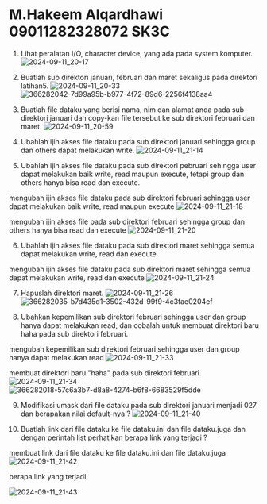 # M.Hakeem Alqardhawi 09011282328072 SK3C

1. Lihat peralatan I/O, character device, yang ada pada system komputer. 
![2024-09-11_20-17](https://github.com/user-attachments/assets/b98b6519-0b96-46e2-9151-4eb2f6c38ba6)

2. Buatlah sub direktori januari, februari dan maret sekaligus pada direktori latihan5. 
![2024-09-11_20-33](https://github.com/user-attachments/assets/dbef044b-bf8e-4de2-bba3-79a855b6220a)
![366282042-7d99a95b-b977-4f72-89d6-2256f4138aa4](https://github.com/user-attachments/assets/74f40b0a-99ba-4593-9d73-280148829f5c)
3. Buatlah file dataku yang berisi nama, nim dan alamat anda pada sub direktori januari
dan copy-kan file tersebut ke sub direktori februari dan maret.
![2024-09-11_20-59](https://github.com/user-attachments/assets/26eeb508-2344-497a-9991-33e990c0b743)
 
4. Ubahlah ijin akses file dataku pada sub direktori januari sehingga group dan others 
dapat melakukan write. 
![2024-09-11_21-14](https://github.com/user-attachments/assets/9fbbf04e-54a2-4e96-83af-5ba87e3c9acd)


5. Ubahlah ijin akses file dataku pada sub direktori pebruari sehingga user dapat 
melakukan baik write, read maupun execute, tetapi group dan others hanya bisa read 
dan execute. 

mengubah ijin akses file dataku pada sub direktori februari sehingga user dapat 
melakukan baik write, read maupun execute
![2024-09-11_21-18](https://github.com/user-attachments/assets/d6d21165-15ee-4e99-b4f1-8e47d11ae3f4)


mengubah ijin akses file pada sub direktori februari sehingga group dan others hanya bisa read 
dan execute
![2024-09-11_21-20](https://github.com/user-attachments/assets/dc1e202d-a4c1-457e-9c19-7a6b4d5df650)

6. Ubahlah ijin akses file dataku pada sub direktori maret sehingga semua dapat 
melakukan write, read dan execute.


mengubah ijin akses file dataku pada sub direktori maret sehingga semua dapat 
melakukan write, read dan execute
![2024-09-11_21-24](https://github.com/user-attachments/assets/6068e8d2-9d9e-4f2a-843e-770eeda3a9b4)

7. Hapuslah direktori maret.
![2024-09-11_21-26](https://github.com/user-attachments/assets/a56865c8-cb8c-400b-91c0-017ce8cfd49e)
![366282035-b7d435d1-3502-432d-99f9-4c3fae0204ef](https://github.com/user-attachments/assets/c177c2ce-cc06-49c5-bf2c-94996fdeb20b)

8. Ubahkan kepemilikan sub direktori februari sehingga user dan group hanya dapat 
melakukan read, dan cobalah untuk membuat direktori baru haha pada sub direktori 
februari.

mengubah kepemilikan sub direktori februari sehingga user dan group hanya dapat 
melakukan read
![2024-09-11_21-33](https://github.com/user-attachments/assets/0ea4aa39-cb14-42ba-9871-88a254ed75d0)

membuat direktori baru "haha" pada sub direktori 
februari.
![2024-09-11_21-34](https://github.com/user-attachments/assets/738a6d77-6804-49e6-92f8-778f79e3311e)
![366282018-57c6a3b7-d8a8-4274-b6f8-6683529f5dde](https://github.com/user-attachments/assets/aeb446f5-ca7c-4ac1-ab39-4f4c0da0d573)

9. Modifikasi umask dari file dataku pada sub direktori januari menjadi 027 dan berapakan 
nilai default-nya ? 
![2024-09-11_21-40](https://github.com/user-attachments/assets/03776843-f0d4-4eb1-a93a-edadff00d1ba)

10. Buatlah link dari file dataku ke file dataku.ini dan file dataku.juga dan dengan perintah 
list perhatikan berapa link yang terjadi ?

membuat link dari file dataku ke file dataku.ini dan file dataku.juga
![2024-09-11_21-42](https://github.com/user-attachments/assets/b953fc98-5868-4c58-878e-18dda36cf673)

berapa link yang terjadi

![2024-09-11_21-43](https://github.com/user-attachments/assets/8cc2dcc1-b169-45d3-8a9b-3a77604bb65c)


